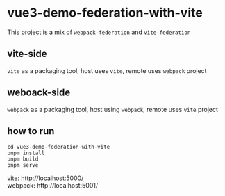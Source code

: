 # vue3-demo-federation-with-vite

This project is a mix of `webpack-federation` and `vite-federation`

## vite-side
`vite` as a packaging tool, host uses `vite`, remote uses `webpack` project
## weboack-side
`webpack` as a packaging tool, host using `webpack`, remote uses `vite` project


## how to run
```shell
cd vue3-demo-federation-with-vite
pnpm install
pnpm build
pnpm serve
```
vite: http://localhost:5000/
<br>
webpack: http://localhost:5001/

